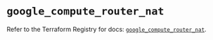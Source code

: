 # `google_compute_router_nat`

Refer to the Terraform Registry for docs: [`google_compute_router_nat`](https://registry.terraform.io/providers/hashicorp/google/6.12.0/docs/resources/compute_router_nat).
